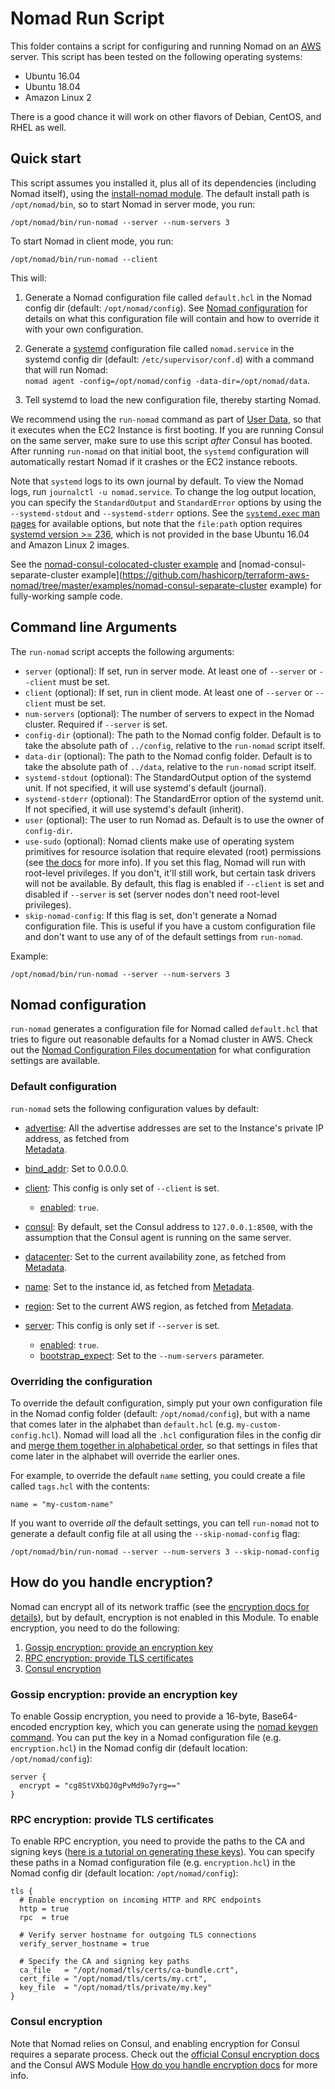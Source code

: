 # Nomad Run Script

This folder contains a script for configuring and running Nomad on an [AWS](https://aws.amazon.com/) server. This
script has been tested on the following operating systems:

* Ubuntu 16.04
* Ubuntu 18.04
* Amazon Linux 2

There is a good chance it will work on other flavors of Debian, CentOS, and RHEL as well.




## Quick start

This script assumes you installed it, plus all of its dependencies (including Nomad itself), using the [install-nomad
module](https://github.com/hashicorp/terraform-aws-nomad/tree/master/modules/install-nomad). The default install path is `/opt/nomad/bin`, so to start Nomad in server mode, you
run:

```
/opt/nomad/bin/run-nomad --server --num-servers 3
```

To start Nomad in client mode, you run:

```
/opt/nomad/bin/run-nomad --client
```

This will:

1. Generate a Nomad configuration file called `default.hcl` in the Nomad config dir (default: `/opt/nomad/config`).
   See [Nomad configuration](#nomad-configuration) for details on what this configuration file will contain and how
   to override it with your own configuration.

1. Generate a [systemd](https://www.freedesktop.org/wiki/Software/systemd/) configuration file called `nomad.service` in the systemd
   config dir (default: `/etc/supervisor/conf.d`) with a command that will run Nomad:  
   `nomad agent -config=/opt/nomad/config -data-dir=/opt/nomad/data`.

1. Tell systemd to load the new configuration file, thereby starting Nomad.

We recommend using the `run-nomad` command as part of [User
Data](http://docs.aws.amazon.com/AWSEC2/latest/UserGuide/user-data.html#user-data-shell-scripts), so that it executes
when the EC2 Instance is first booting. If you are running Consul on the same server, make sure to use this script
*after* Consul has booted. After running `run-nomad` on that initial boot, the `systemd` configuration
will automatically restart Nomad if it crashes or the EC2 instance reboots.

Note that `systemd` logs to its own journal by default.  To view the Nomad logs, run `journalctl -u nomad.service`.  To change
the log output location, you can specify the `StandardOutput` and `StandardError` options by using the `--systemd-stdout` and `--systemd-stderr`
options.  See the [`systemd.exec` man pages](https://www.freedesktop.org/software/systemd/man/systemd.exec.html#StandardOutput=) for available
options, but note that the `file:path` option requires [systemd version >= 236](https://stackoverflow.com/a/48052152), which is not provided 
in the base Ubuntu 16.04 and Amazon Linux 2 images.

See the [nomad-consul-colocated-cluster example](https://github.com/hashicorp/terraform-aws-nomad/tree/master/MAIN.md) and
[nomad-consul-separate-cluster example](https://github.com/hashicorp/terraform-aws-nomad/tree/master/examples/nomad-consul-separate-cluster example) for fully-working sample code.




## Command line Arguments

The `run-nomad` script accepts the following arguments:

* `server` (optional): If set, run in server mode. At least one of `--server` or `--client` must be set.
* `client` (optional): If set, run in client mode. At least one of `--server` or `--client` must be set.
* `num-servers` (optional): The number of servers to expect in the Nomad cluster. Required if `--server` is set.
* `config-dir` (optional): The path to the Nomad config folder. Default is to take the absolute path of `../config`,
  relative to the `run-nomad` script itself.
* `data-dir` (optional): The path to the Nomad config folder. Default is to take the absolute path of `../data`,
  relative to the `run-nomad` script itself.
* `systemd-stdout` (optional): The StandardOutput option of the systemd unit. If not specified, it will use systemd's default (journal).
* `systemd-stderr` (optional): The StandardError option of the systemd unit. If not specified, it will use systemd's default (inherit).
* `user` (optional): The user to run Nomad as. Default is to use the owner of `config-dir`.
* `use-sudo` (optional): Nomad clients make use of operating system primitives for resource isolation that require
  elevated (root) permissions (see [the
  docs](https://www.nomadproject.io/intro/getting-started/running.html) for more info). If you set this flag, Nomad
  will run with root-level privileges. If you don't, it'll still work, but certain task drivers will not be available.
  By default, this flag is enabled if `--client` is set and disabled if `--server` is set (server nodes don't need
  root-level privileges).
* `skip-nomad-config`: If this flag is set, don't generate a Nomad configuration file. This is useful if you have
  a custom configuration file and don't want to use any of of the default settings from `run-nomad`.

Example:

```
/opt/nomad/bin/run-nomad --server --num-servers 3
```




## Nomad configuration

`run-nomad` generates a configuration file for Nomad called `default.hcl` that tries to figure out reasonable
defaults for a Nomad cluster in AWS. Check out the [Nomad Configuration Files
documentation](https://www.nomadproject.io/docs/agent/configuration/index.html) for what configuration settings are
available.


### Default configuration

`run-nomad` sets the following configuration values by default:

* [advertise](https://www.nomadproject.io/docs/agent/configuration/index.html#advertise): All the advertise addresses
  are set to the Instance's private IP address, as fetched from  
  [Metadata](http://docs.aws.amazon.com/AWSEC2/latest/UserGuide/ec2-instance-metadata.html).

* [bind_addr](https://www.nomadproject.io/docs/agent/configuration/index.html#bind_addr): Set to 0.0.0.0.

* [client](https://www.nomadproject.io/docs/agent/configuration/client.html): This config is only set of `--client` is
  set.

    * [enabled](https://www.nomadproject.io/docs/agent/configuration/client.html#enabled): `true`.

* [consul](https://www.nomadproject.io/docs/agent/configuration/consul.html): By default, set the Consul address to
  `127.0.0.1:8500`, with the assumption that the Consul agent is running on the same server.

* [datacenter](https://www.nomadproject.io/docs/agent/configuration/index.html#datacenter): Set to the current
  availability zone, as fetched from
  [Metadata](http://docs.aws.amazon.com/AWSEC2/latest/UserGuide/ec2-instance-metadata.html).

* [name](https://www.nomadproject.io/docs/agent/configuration/index.html#name): Set to the instance id, as fetched from
  [Metadata](http://docs.aws.amazon.com/AWSEC2/latest/UserGuide/ec2-instance-metadata.html).     

* [region](https://www.nomadproject.io/docs/agent/configuration/index.html#region): Set to the current AWS region, as
  fetched from [Metadata](http://docs.aws.amazon.com/AWSEC2/latest/UserGuide/ec2-instance-metadata.html).

* [server](https://www.nomadproject.io/docs/agent/configuration/server.html): This config is only set if `--server` is
  set.

    * [enabled](https://www.nomadproject.io/docs/agent/configuration/server.html#enabled): `true`.
    * [bootstrap_expect](https://www.nomadproject.io/docs/agent/configuration/server.html#bootstrap_expect): Set to the
      `--num-servers` parameter.


### Overriding the configuration

To override the default configuration, simply put your own configuration file in the Nomad config folder (default:
`/opt/nomad/config`), but with a name that comes later in the alphabet than `default.hcl` (e.g.
`my-custom-config.hcl`). Nomad will load all the `.hcl` configuration files in the config dir and
[merge them together in alphabetical
order](https://www.nomadproject.io/docs/agent/configuration/index.html#load-order-and-merging), so that settings in
files that come later in the alphabet will override the earlier ones.

For example, to override the default `name` setting, you could create a file called `tags.hcl` with the
contents:

```hcl
name = "my-custom-name"
```

If you want to override *all* the default settings, you can tell `run-nomad` not to generate a default config file
at all using the `--skip-nomad-config` flag:

```
/opt/nomad/bin/run-nomad --server --num-servers 3 --skip-nomad-config
```




## How do you handle encryption?

Nomad can encrypt all of its network traffic (see the [encryption docs for
details](https://www.nomadproject.io/docs/agent/encryption.html)), but by default, encryption is not enabled in this
Module. To enable encryption, you need to do the following:

1. [Gossip encryption: provide an encryption key](#gossip-encryption-provide-an-encryption-key)
1. [RPC encryption: provide TLS certificates](#rpc-encryption-provide-tls-certificates)
1. [Consul encryption](#consul-encryption)


### Gossip encryption: provide an encryption key

To enable Gossip encryption, you need to provide a 16-byte, Base64-encoded encryption key, which you can generate using
the [nomad keygen command](https://www.nomadproject.io/docs/commands/keygen.html). You can put the key in a Nomad
configuration file (e.g. `encryption.hcl`) in the Nomad config dir (default location: `/opt/nomad/config`):

```hcl
server {
  encrypt = "cg8StVXbQJ0gPvMd9o7yrg=="
}
```


### RPC encryption: provide TLS certificates

To enable RPC encryption, you need to provide the paths to the CA and signing keys ([here is a tutorial on generating
these keys](http://russellsimpkins.blogspot.com/2015/10/consul-adding-tls-using-self-signed.html)). You can specify
these paths in a Nomad configuration file (e.g. `encryption.hcl`) in the Nomad config dir (default location:
`/opt/nomad/config`):

```hcl
tls {
  # Enable encryption on incoming HTTP and RPC endpoints
  http = true
  rpc  = true

  # Verify server hostname for outgoing TLS connections
  verify_server_hostname = true

  # Specify the CA and signing key paths
  ca_file   = "/opt/nomad/tls/certs/ca-bundle.crt",
  cert_file = "/opt/nomad/tls/certs/my.crt",
  key_file  = "/opt/nomad/tls/private/my.key"
}
```


### Consul encryption

Note that Nomad relies on Consul, and enabling encryption for Consul requires a separate process. Check out the
[official Consul encryption docs](https://www.consul.io/docs/agent/encryption.html) and the Consul AWS Module
[How do you handle encryption
docs](https://github.com/hashicorp/terraform-aws-consul/tree/master/modules/run-consul#how-do-you-handle-encryption)
for more info.
